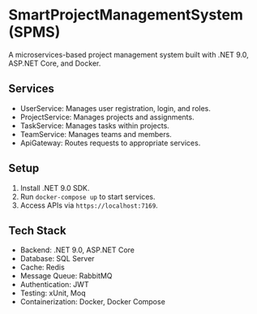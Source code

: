 # SmartProjectManagementSystem (SPMS)

A microservices-based project management system built with .NET 9.0, ASP.NET Core, and Docker.

## Services
- UserService: Manages user registration, login, and roles.
- ProjectService: Manages projects and assignments.
- TaskService: Manages tasks within projects.
- TeamService: Manages teams and members.
- ApiGateway: Routes requests to appropriate services.

## Setup
1. Install .NET 9.0 SDK.
2. Run `docker-compose up` to start services.
3. Access APIs via `https://localhost:7169`.

## Tech Stack
- Backend: .NET 9.0, ASP.NET Core
- Database: SQL Server
- Cache: Redis
- Message Queue: RabbitMQ
- Authentication: JWT
- Testing: xUnit, Moq
- Containerization: Docker, Docker Compose

